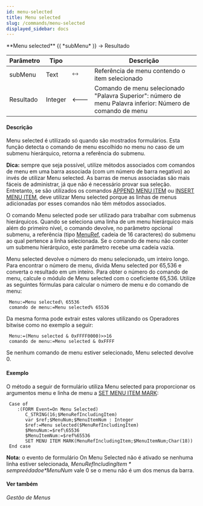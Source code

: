 ```yaml
---
id: menu-selected
title: Menu selected
slug: /commands/menu-selected
displayed_sidebar: docs
---
```


<!--REF #_command_.Menu selected.Syntax-->**Menu selected** {( *subMenu* )} -> Resultado<!-- END REF-->
<!--REF #_command_.Menu selected.Params-->
| Parâmetro | Tipo |  | Descrição |
| --- | --- | --- | --- |
| subMenu | Text | &#x1F858; | Referência de menu contendo o item selecionado |
| Resultado | Integer | &#x1F850; | Comando de menu selecionado "Palavra Superior": número de menu Palavra inferior: Número de comando de menu |

<!-- END REF-->

#### Descrição 

<!--REF #_command_.Menu selected.Summary-->Menu selected é utilizado só quando são mostrados formulários.<!-- END REF--> Esta função detecta o comando de menu escolhido no menu no caso de um submenu hierárquico, retorna a referência do submenu. 

**Dica:** sempre que seja possível, utilize métodos associados com comandos de menu em uma barra associada (com um número de barra negativo) ao invés de utilizar Menu selected. As barras de menus associadas são mais fáceis de administrar, já que não é necessário provar sua seleção. Entretanto, se são utilizados os comandos [APPEND MENU ITEM](append-menu-item.md "APPEND MENU ITEM") ou [INSERT MENU ITEM](insert-menu-item.md "INSERT MENU ITEM"), deve utilizar Menu selected porque as linhas de menus adicionadas por esses comandos não têm métodos associados. 

O comando Menu selected pode ser utilizado para trabalhar com submenus hierárquicos. Quando se seleciona uma linha de um menu hierárquico mais além do primeiro nível, o comando devolve, no parâmetro opcional submenu, a referência (tipo [MenuRef](# "Unique ID (16-character alphanumeric) of a menu"), cadeia de 16 caracteres) do submenu ao qual pertence a linha selecionada. Se o comando de menu não conter um submenu hierárquico, este parâmetro recebe uma cadeia vazia. 

Menu selected devolve o número do menu selecionado, um inteiro longo. Para encontrar o número de menu, divida Menu selected por 65,536 e converta o resultado em um inteiro. Para obter o número do comando de menu, calcule o módulo de Menu selected com o coeficiente 65,536\. Utilize as seguintes fórmulas para calcular o número de menu e do comando de menu:

```4d
 Menu:=Menu selected\ 65536
 comando de menu:=Menu selected% 65536
```

Da mesma forma pode extrair estes valores utilizando os Operadores bitwise como no exemplo a seguir:

```4d
 Menu:=(Menu selected & 0xFFFF0000)>>16
 comando de menu:=Menu selected & 0xFFFF
```

Se nenhum comando de menu estiver selecionado, Menu selected devolve 0.

[ ](http://3.bp.blogspot.com/%5F6kVfdO0K8wI/TCLapBtKciI/AAAAAAAAAZs/hwb4zRkSFMs/s1600/hand.gif)

#### Exemplo 

O método a seguir de formulário utiliza Menu selected para proporcionar os argumentos menu e linha de menu a [SET MENU ITEM MARK](set-menu-item-mark.md "SET MENU ITEM MARK"): 

```4d
 Case of
    :(FORM Event=On Menu Selected)
       C_STRING(16;$MenuRefIncludingItem)
       var $ref;$MenuNum;$MenuItemNum : Integer
       $ref:=Menu selected($MenuRefIncludingItem)
       $MenuNum:=$ref\65536
       $MenuItemNum:=$ref%65536
       SET MENU ITEM MARK(MenuRefIncludingItem;$MenuItemNum;Char(18))
 End case
```

**Nota:** o evento de formulário On Menu Selected não é ativado se nenhuma linha estiver selecionada, *$MenuRefIncludingItem* sempre é dado e *$MenuNum* vale 0 se o menu não é um dos menus da barra.

#### Ver também 

*Gestão de Menus*  